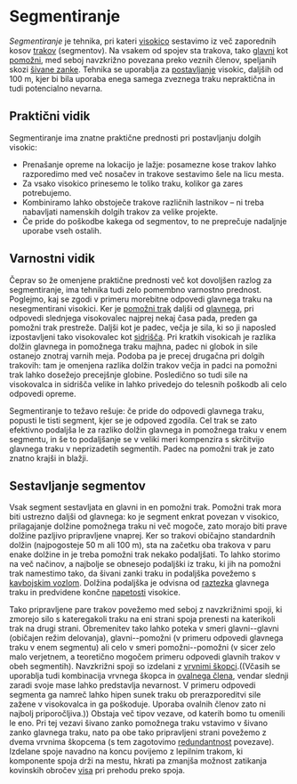 # Segmentiranje

_Segmentiranje_ je tehnika, pri kateri [visokico](/visokica) sestavimo iz več
zaporednih kosov [trakov](/trak) (segmentov). Na vsakem od spojev sta trakova,
tako [glavni](/glavni-trak) kot [pomožni](/pomozni-trak), med seboj navzkrižno
povezana preko veznih členov, speljanih skozi [šivane zanke](/sivana-zanka).
Tehnika se uporablja za [postavljanje](/postavljanje) visokic, daljših od 100 m,
kjer bi bila uporaba enega samega zveznega traku nepraktična in tudi potencialno
nevarna.

## Praktični vidik

Segmentiranje ima znatne praktične prednosti pri postavljanju dolgih visokic:

- Prenašanje opreme na lokacijo je lažje: posamezne kose trakov lahko
  razporedimo med več nosačev in trakove sestavimo šele na licu mesta.
- Za vsako visokico prinesemo le toliko traku, kolikor ga zares potrebujemo.
- Kombiniramo lahko obstoječe trakove različnih lastnikov – ni treba nabavljati
  namenskih dolgih trakov za velike projekte.
- Če pride do poškodbe kakega od segmentov, to ne preprečuje nadaljnje uporabe
  vseh ostalih.

## Varnostni vidik

Čeprav so že omenjene praktične prednosti več kot dovoljšen razlog za
segmentiranje, ima tehnika tudi zelo pomembno varnostno prednost. Poglejmo, kaj
se zgodi v primeru morebitne odpovedi glavnega traku na nesegmentirani visokici.
Ker je [pomožni trak](/pomozni-trak) daljši od [glavnega](/glavni-trak), pri
odpovedi slednjega visokovalec najprej nekaj časa pada, preden ga pomožni trak
prestreže. Daljši kot je padec, večja je sila, ki so ji naposled izpostavljeni
tako visokovalec kot [sidrišča](/sidrisce). Pri kratkih visokicah je razlika
dolžin glavnega in pomožnega traku majhna, padec ni globok in sile ostanejo
znotraj varnih meja. Podoba pa je precej drugačna pri dolgih trakovih: tam je
omenjena razlika dolžin trakov večja in padci na pomožni trak lahko dosežejo
precejšnje globine. Posledično so tudi sile na visokovalca in sidrišča velike in
lahko privedejo do telesnih poškodb ali celo odpovedi opreme.

Segmentiranje to težavo rešuje: če pride do odpovedi glavnega traku, popusti le
tisti segment, kjer se je odpoved zgodila. Cel trak se zato efektivno podaljša
le za razliko dolžin glavnega in pomožnega traku v enem segmentu, in še to
podaljšanje se v veliki meri kompenzira s skrčitvijo glavnega traku v
neprizadetih segmentih. Padec na pomožni trak je zato znatno krajši in blažji.

## Sestavljanje segmentov

Vsak segment sestavljata en glavni in en pomožni trak. Pomožni trak mora biti
ustrezno daljši od glavnega: ko je segment enkrat povezan v visokico,
prilagajanje dolžine pomožnega traku ni več mogoče, zato morajo biti prave
dolžine pazljivo pripravljene vnaprej. Ker so trakovi običajno standardnih
dolžin (najpogosteje 50 m ali 100 m), sta na začetku oba trakova v paru enake
dolžine in je treba pomožni trak nekako podaljšati. To lahko storimo na več
načinov, a najbolje se obnesejo podaljški iz traku, ki jih na pomožni trak
namestimo tako, da šivani zanki traku in podaljška povežemo s
[kavbojskim vozlom](/kavbojski-vozel). Dolžina podaljška je odvisna od
[raztezka](/raztezek) glavnega traku in predvidene končne [napetosti](/napetost)
visokice.

Tako pripravljene pare trakov povežemo med seboj z navzkrižnimi spoji, ki
zmorejo silo s kateregakoli traku na eni strani spoja prenesti na katerikoli
trak na drugi strani. Obremenitev tako lahko poteka v smeri glavni--glavni
(običajen režim delovanja), glavni--pomožni (v primeru odpovedi glavnega traku v
enem segmentu) ali celo v smeri pomožni--pomožni (v sicer zelo malo verjetnem, a
teoretično mogočem primeru odpovedi glavnih trakov v obeh segmentih). Navzkrižni
spoji so izdelani z [vrvnimi škopci](/vrvni-skopec).((Včasih se uporablja tudi
kombinacija vrvnega škopca in [ovalnega člena](/ovalni-clen), vendar slednji
zaradi svoje mase lahko predstavlja nevarnost. V primeru odpovedi segmenta ga
namreč lahko hipen sunek traku ob prerazporeditvi sile zažene v visokovalca in
ga poškoduje. Uporaba ovalnih členov zato ni najbolj priporočljiva.)) Obstaja
več tipov vezave, od katerih bomo tu omenili le eno. Pri tej vezavi šivano zanko
pomožnega traku vstavimo v šivano zanko glavnega traku, nato pa obe tako
pripravljeni strani povežemo z dvema vrvnima škopcema (s tem zagotovimo
[redundantnost](/redundanca) povezave). Izdelane spoje navadno na koncu povijemo
z lepilnim trakom, ki komponente spoja drži na mestu, hkrati pa zmanjša možnost
zatikanja kovinskih obročev [visa](/vis) pri prehodu preko spoja.
